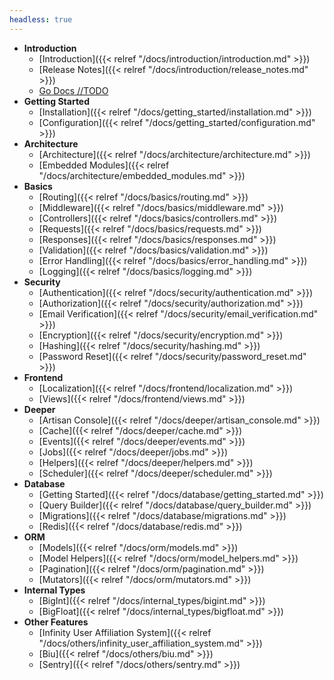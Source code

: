 ```yaml
---
headless: true
---
```


- **Introduction**
  - [Introduction]({{< relref "/docs/introduction/introduction.md" >}})
  - [Release Notes]({{< relref "/docs/introduction/release_notes.md" >}})
  - [Go Docs //TODO](https://totoval.com)
- **Getting Started**
  - [Installation]({{< relref "/docs/getting_started/installation.md" >}})
  - [Configuration]({{< relref "/docs/getting_started/configuration.md" >}})
- **Architecture**
  - [Architecture]({{< relref "/docs/architecture/architecture.md" >}})
  - [Embedded Modules]({{< relref "/docs/architecture/embedded_modules.md" >}})
- **Basics**
  - [Routing]({{< relref "/docs/basics/routing.md" >}})
  - [Middleware]({{< relref "/docs/basics/middleware.md" >}})
  - [Controllers]({{< relref "/docs/basics/controllers.md" >}})
  - [Requests]({{< relref "/docs/basics/requests.md" >}})
  - [Responses]({{< relref "/docs/basics/responses.md" >}})
  - [Validation]({{< relref "/docs/basics/validation.md" >}})
  - [Error Handling]({{< relref "/docs/basics/error_handling.md" >}})
  - [Logging]({{< relref "/docs/basics/logging.md" >}})
- **Security**
  - [Authentication]({{< relref "/docs/security/authentication.md" >}})
  - [Authorization]({{< relref "/docs/security/authorization.md" >}})
  - [Email Verification]({{< relref "/docs/security/email_verification.md" >}})
  - [Encryption]({{< relref "/docs/security/encryption.md" >}})
  - [Hashing]({{< relref "/docs/security/hashing.md" >}})
  - [Password Reset]({{< relref "/docs/security/password_reset.md" >}})
- **Frontend**
  - [Localization]({{< relref "/docs/frontend/localization.md" >}})
  - [Views]({{< relref "/docs/frontend/views.md" >}})
- **Deeper**
  - [Artisan Console]({{< relref "/docs/deeper/artisan_console.md" >}})
  - [Cache]({{< relref "/docs/deeper/cache.md" >}})
  - [Events]({{< relref "/docs/deeper/events.md" >}})
  - [Jobs]({{< relref "/docs/deeper/jobs.md" >}})
  - [Helpers]({{< relref "/docs/deeper/helpers.md" >}})
  - [Scheduler]({{< relref "/docs/deeper/scheduler.md" >}})
- **Database**
  - [Getting Started]({{< relref "/docs/database/getting_started.md" >}})
  - [Query Builder]({{< relref "/docs/database/query_builder.md" >}})
  - [Migrations]({{< relref "/docs/database/migrations.md" >}})
  - [Redis]({{< relref "/docs/database/redis.md" >}})
- **ORM**
  - [Models]({{< relref "/docs/orm/models.md" >}})
  - [Model Helpers]({{< relref "/docs/orm/model_helpers.md" >}})
  - [Pagination]({{< relref "/docs/orm/pagination.md" >}})
  - [Mutators]({{< relref "/docs/orm/mutators.md" >}})
- **Internal Types**
  - [BigInt]({{< relref "/docs/internal_types/bigint.md" >}})
  - [BigFloat]({{< relref "/docs/internal_types/bigfloat.md" >}})
- **Other Features**
  - [Infinity User Affiliation System]({{< relref "/docs/others/infinity_user_affiliation_system.md" >}})
  - [Biu]({{< relref "/docs/others/biu.md" >}})
  - [Sentry]({{< relref "/docs/others/sentry.md" >}})
